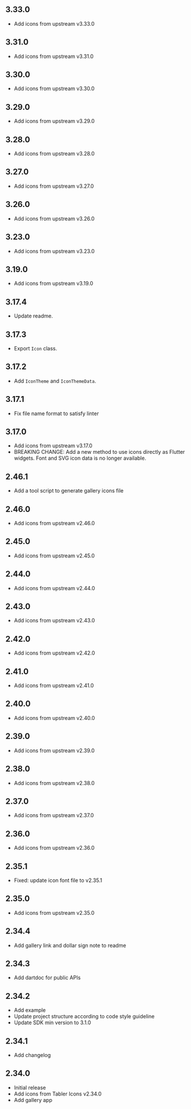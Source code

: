 ## 3.33.0

- Add icons from upstream v3.33.0

## 3.31.0

- Add icons from upstream v3.31.0

## 3.30.0

- Add icons from upstream v3.30.0

## 3.29.0

- Add icons from upstream v3.29.0

## 3.28.0

- Add icons from upstream v3.28.0

## 3.27.0

- Add icons from upstream v3.27.0

## 3.26.0

- Add icons from upstream v3.26.0

## 3.23.0

- Add icons from upstream v3.23.0

## 3.19.0

- Add icons from upstream v3.19.0

## 3.17.4

- Update readme.

## 3.17.3

- Export `Icon` class.

## 3.17.2

- Add `IconTheme` and `IconThemeData`.

## 3.17.1

- Fix file name format to satisfy linter

## 3.17.0

- Add icons from upstream v3.17.0
- BREAKING CHANGE: Add a new method to use icons directly as Flutter widgets. Font and SVG icon data is no longer available.

## 2.46.1

- Add a tool script to generate gallery icons file

## 2.46.0

- Add icons from upstream v2.46.0

## 2.45.0

- Add icons from upstream v2.45.0

## 2.44.0

- Add icons from upstream v2.44.0

## 2.43.0

- Add icons from upstream v2.43.0

## 2.42.0

- Add icons from upstream v2.42.0

## 2.41.0

- Add icons from upstream v2.41.0

## 2.40.0

- Add icons from upstream v2.40.0

## 2.39.0

- Add icons from upstream v2.39.0

## 2.38.0

- Add icons from upstream v2.38.0

## 2.37.0

- Add icons from upstream v2.37.0

## 2.36.0

- Add icons from upstream v2.36.0

## 2.35.1

- Fixed: update icon font file to v2.35.1

## 2.35.0

- Add icons from upstream v2.35.0

## 2.34.4

- Add gallery link and dollar sign note to readme

## 2.34.3

- Add dartdoc for public APIs

## 2.34.2

- Add example
- Update project structure according to code style guideline
- Update SDK min version to 3.1.0

## 2.34.1

- Add changelog

## 2.34.0

- Initial release
- Add icons from Tabler Icons v2.34.0
- Add gallery app
